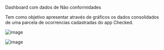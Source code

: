 
Dashboard com dados de Não conformidades

Tem como objetivo apresentar através de gráficos os dados consolidados de uma parcela de ocorrencias cadastradas do app Checked.

![image](https://user-images.githubusercontent.com/60948579/173838956-7a057bb9-b268-4a93-8556-7e1afc461c46.png)

![image](https://user-images.githubusercontent.com/60948579/173839126-107156ee-aefe-4757-87ba-dd63f0ce2734.png)
